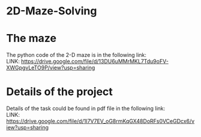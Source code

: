 # 2D-Maze-Solving  


# The maze  
The python code of the 2-D maze is in the following link:  
LINK: https://drive.google.com/file/d/13DU6uMMrMKL7Tdu9oFV-XWGpgvLeTO9P/view?usp=sharing  

# Details of the project  
Details of the task could be found in pdf file in the following link:  
LINK: https://drive.google.com/file/d/1I7V7EV_oG8rmKqGX48DoRFs0VCeGDcx6/view?usp=sharing

